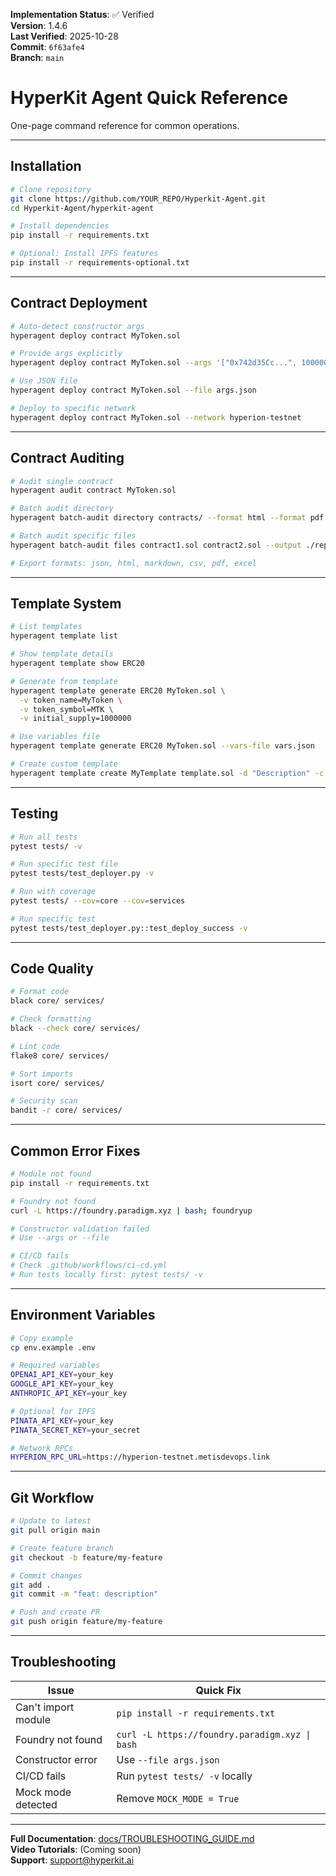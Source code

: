 <!-- AUDIT_BADGE_START -->
**Implementation Status**: ✅ Verified  
**Version**: 1.4.6  
**Last Verified**: 2025-10-28  
**Commit**: `6f63afe4`  
**Branch**: `main`  
<!-- AUDIT_BADGE_END -->

# HyperKit Agent Quick Reference

One-page command reference for common operations.

---

## Installation

```bash
# Clone repository
git clone https://github.com/YOUR_REPO/Hyperkit-Agent.git
cd Hyperkit-Agent/hyperkit-agent

# Install dependencies
pip install -r requirements.txt

# Optional: Install IPFS features
pip install -r requirements-optional.txt
```

---

## Contract Deployment

```bash
# Auto-detect constructor args
hyperagent deploy contract MyToken.sol

# Provide args explicitly
hyperagent deploy contract MyToken.sol --args '["0x742d35Cc...", 1000000]'

# Use JSON file
hyperagent deploy contract MyToken.sol --file args.json

# Deploy to specific network
hyperagent deploy contract MyToken.sol --network hyperion-testnet
```

---

## Contract Auditing

```bash
# Audit single contract
hyperagent audit contract MyToken.sol

# Batch audit directory
hyperagent batch-audit directory contracts/ --format html --format pdf

# Batch audit specific files
hyperagent batch-audit files contract1.sol contract2.sol --output ./reports

# Export formats: json, html, markdown, csv, pdf, excel
```

---

## Template System

```bash
# List templates
hyperagent template list

# Show template details
hyperagent template show ERC20

# Generate from template
hyperagent template generate ERC20 MyToken.sol \
  -v token_name=MyToken \
  -v token_symbol=MTK \
  -v initial_supply=1000000

# Use variables file
hyperagent template generate ERC20 MyToken.sol --vars-file vars.json

# Create custom template
hyperagent template create MyTemplate template.sol -d "Description" -c tokens
```

---

## Testing

```bash
# Run all tests
pytest tests/ -v

# Run specific test file
pytest tests/test_deployer.py -v

# Run with coverage
pytest tests/ --cov=core --cov=services

# Run specific test
pytest tests/test_deployer.py::test_deploy_success -v
```

---

## Code Quality

```bash
# Format code
black core/ services/

# Check formatting
black --check core/ services/

# Lint code
flake8 core/ services/

# Sort imports
isort core/ services/

# Security scan
bandit -r core/ services/
```

---

## Common Error Fixes

```bash
# Module not found
pip install -r requirements.txt

# Foundry not found
curl -L https://foundry.paradigm.xyz | bash; foundryup

# Constructor validation failed
# Use --args or --file

# CI/CD fails
# Check .github/workflows/ci-cd.yml
# Run tests locally first: pytest tests/ -v
```

---

## Environment Variables

```bash
# Copy example
cp env.example .env

# Required variables
OPENAI_API_KEY=your_key
GOOGLE_API_KEY=your_key
ANTHROPIC_API_KEY=your_key

# Optional for IPFS
PINATA_API_KEY=your_key
PINATA_SECRET_KEY=your_secret

# Network RPCs
HYPERION_RPC_URL=https://hyperion-testnet.metisdevops.link
```

---

## Git Workflow

```bash
# Update to latest
git pull origin main

# Create feature branch
git checkout -b feature/my-feature

# Commit changes
git add .
git commit -m "feat: description"

# Push and create PR
git push origin feature/my-feature
```

---

## Troubleshooting

| Issue | Quick Fix |
|-------|-----------|
| Can't import module | `pip install -r requirements.txt` |
| Foundry not found | `curl -L https://foundry.paradigm.xyz \| bash` |
| Constructor error | Use `--file args.json` |
| CI/CD fails | Run `pytest tests/ -v` locally |
| Mock mode detected | Remove `MOCK_MODE = True` |

---

**Full Documentation**: [docs/TROUBLESHOOTING_GUIDE.md](TROUBLESHOOTING_GUIDE.md)  
**Video Tutorials**: (Coming soon)  
**Support**: support@hyperkit.ai

